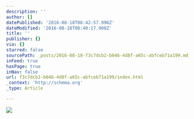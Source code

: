```yaml
---
description: ''
author: []
datePublished: '2016-08-18T08:42:57.996Z'
dateModified: '2016-08-18T08:40:17.908Z'
title: ''
publisher: {}
via: {}
starred: false
sourcePath: _posts/2016-08-18-f3c7dcb2-b046-4d8f-a65c-abfceb71a199.md
inFeed: true
hasPage: true
inNav: false
url: f3c7dcb2-b046-4d8f-a65c-abfceb71a199/index.html
_context: 'http://schema.org'
_type: Article

---
```

![](https://the-grid-user-content.s3-us-west-2.amazonaws.com/ffbd3ade-c94c-4b8d-b3ec-07f381ede24b.jpg)